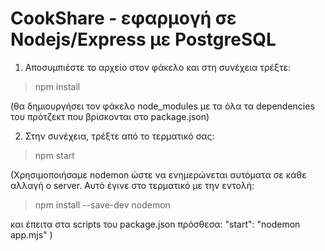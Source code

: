 # CookShare - εφαρμογή σε Nodejs/Express με PostgreSQL

1. Aποσυμπιέστε το αρχείο στον φάκελο και στη συνέχεια τρέξτε:
> npm install

(θα δημιουργήσει τον φάκελο node_modules με τα όλα τα dependencies του πρότζεκτ που βρίσκονται στο package.json)

2. Στην συνέχεια, τρέξτε από το τερματικό σας:
> npm start

(Χρησιμοποιήσαμε nodemon ώστε να ενημερώνεται αυτόματα σε κάθε αλλαγή ο server. Αυτό έγινε στο τερματικό με την εντολή:
> npm install --save-dev nodemon

και έπειτα στα scripts του package.json πρόσθεσα:
"start": "nodemon app.mjs" )


